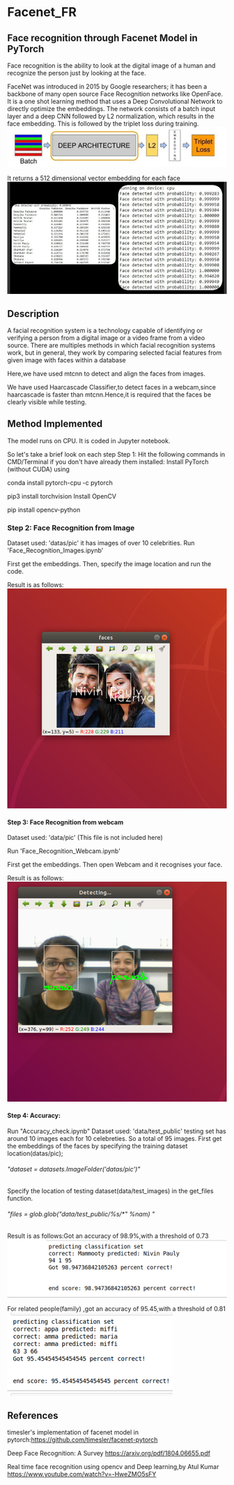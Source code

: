 # Facenet_FR
## Face recognition through Facenet Model in PyTorch
Face recognition is the ability to look at the digital image of a human and recognize the person just by looking at the face.

FaceNet was introduced in 2015 by Google researchers; it has been a backbone of many open source Face Recognition networks like OpenFace. It is a one shot learning method that uses a Deep Convolutional Network to directly optimize the embeddings. The network consists of a batch input layer and a deep CNN followed by L2 normalization, which results in the face embedding. This is followed by the triplet loss during training.
![](upload/FaceNet.jpg)

It returns a 512 dimensional vector embedding for each face
![](upload/Face_Embeddings.jpg)

## Description

A facial recognition system is a technology capable of identifying or verifying a person from a digital image or a video frame from a video source. There are multiples methods in which facial recognition systems work, but in general, they work by comparing selected facial features from given image with faces within a database

Here,we have used mtcnn to detect and align the faces from images.

We have used Haarcascade Classifier,to detect faces in a webcam,since haarcascade is faster than mtcnn.Hence,it is required that the faces be clearly visible while testing.

## Method Implemented

The model runs on CPU. It is coded in Jupyter notebook.

So let's take a brief look on each step
Step 1: Hit the following commands in CMD/Terminal if you don't have already them installed:
Install PyTorch (without CUDA) using

conda install pytorch-cpu -c pytorch

pip3 install torchvision
Install OpenCV

pip install opencv-python

### Step 2: Face Recognition from Image

Dataset used: 'datas/pic' it has images of over 10 celebrities. Run 'Face_Recognition_Images.ipynb'

First get the embeddings. Then, specify the image location and run the code.

Result is as follows:
![result](upload/photo.png)

#### Step 3: Face Recognition from webcam

Dataset used: 'data/pic' (This file is not included here) 

Run 'Face_Recognition_Webcam.ipynb'

First get the embeddings. Then open Webcam and it recognises your face.

Result is as follows:
![](upload.png)

#### Step 4: Accuracy:
Run "Accuracy_check.ipynb"
Dataset used: 'data/test_public' testing set has around 10 images  each  for 10 celebreties. So a total of 95 images.
First get the embeddings  of the faces by specifying the training dataset location(datas/pic);

###### "dataset = datasets.ImageFolder('datas/pic')"

Specify the location of testing dataset(data/test_images) in the get_files function.

###### "files = glob.glob("data/test_public/%s/*" %nam) "

Result is as follows:Got an accuracy of 98.9%,with a threshold of 0.73
![](upload/accuracy_p.png)

For related people(family) ,got an accuracy of 95.45,with a threshold of 0.81
![](upload/accruracy_f.png)


## References
timesler's implementation of facenet model in pytorch:https://github.com/timesler/facenet-pytorch

Deep Face Recognition: A Survey  https://arxiv.org/pdf/1804.06655.pdf 

Real time face recognition using opencv and Deep learning,by Atul Kumar https://www.youtube.com/watch?v=-HweZMO5sFY 

